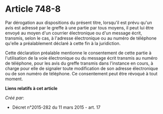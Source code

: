 # Article 748-8

Par dérogation aux dispositions du présent titre, lorsqu'il est prévu qu'un avis est adressé par le greffe à une partie par
tous moyens, il peut lui être envoyé au moyen d'un courrier électronique ou d'un message écrit, transmis, selon le cas, à
l'adresse électronique ou au numéro de téléphone qu'elle a préalablement déclaré à cette fin à la juridiction.

Cette déclaration préalable mentionne le consentement de cette partie à l'utilisation de la voie électronique ou du message
écrit transmis au numéro de téléphone, pour les avis du greffe transmis dans l'instance en cours, à charge pour elle de
signaler toute modification de son adresse électronique ou de son numéro de téléphone. Ce consentement peut être révoqué à
tout moment.

**Liens relatifs à cet article**

_Créé par_:

  - Décret n°2015-282 du 11 mars 2015 - art. 17
